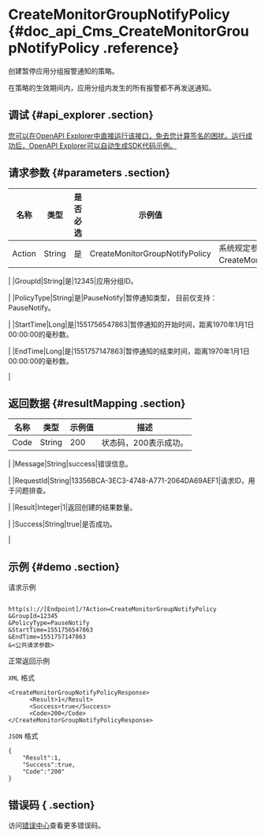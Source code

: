 # CreateMonitorGroupNotifyPolicy {#doc_api_Cms_CreateMonitorGroupNotifyPolicy .reference}

创建暂停应用分组报警通知的策略。

在策略的生效期间内，应用分组内发生的所有报警都不再发送通知。

## 调试 {#api_explorer .section}

[您可以在OpenAPI Explorer中直接运行该接口，免去您计算签名的困扰。运行成功后，OpenAPI Explorer可以自动生成SDK代码示例。](https://api.aliyun.com/#product=Cms&api=CreateMonitorGroupNotifyPolicy&type=RPC&version=2019-01-01)

## 请求参数 {#parameters .section}

|名称|类型|是否必选|示例值|描述|
|--|--|----|---|--|
|Action|String|是|CreateMonitorGroupNotifyPolicy|系统规定参数。取值：CreateMonitorGroupNotifyPolicy。

 |
|GroupId|String|是|12345|应用分组ID。

 |
|PolicyType|String|是|PauseNotify|暂停通知类型， 目前仅支持： PauseNotify。

 |
|StartTime|Long|是|1551756547863|暂停通知的开始时间，距离1970年1月1日 00:00:00的毫秒数。

 |
|EndTime|Long|是|1551757147863|暂停通知的结束时间，距离1970年1月1日 00:00:00的毫秒数。

 |

## 返回数据 {#resultMapping .section}

|名称|类型|示例值|描述|
|--|--|---|--|
|Code|String|200|状态码，200表示成功。

 |
|Message|String|success|错误信息。

 |
|RequestId|String|13356BCA-3EC3-4748-A771-2064DA69AEF1|请求ID，用于问题排查。

 |
|Result|Integer|1|返回创建的结果数量。

 |
|Success|String|true|是否成功。

 |

## 示例 {#demo .section}

请求示例

``` {#request_demo}

http(s)://[Endpoint]/?Action=CreateMonitorGroupNotifyPolicy
&GroupId=12345
&PolicyType=PauseNotify
&StartTime=1551756547863
&EndTime=1551757147863
&<公共请求参数>

```

正常返回示例

`XML` 格式

``` {#xml_return_success_demo}
<CreateMonitorGroupNotifyPolicyResponse>
      <Result>1</Result>
      <Success>true</Success>
      <Code>200</Code>
</CreateMonitorGroupNotifyPolicyResponse>
```

`JSON` 格式

``` {#json_return_success_demo}
{
	"Result":1,
	"Success":true,
	"Code":"200"
}
```

## 错误码 { .section}

访问[错误中心](https://error-center.aliyun.com/status/product/Cms)查看更多错误码。

